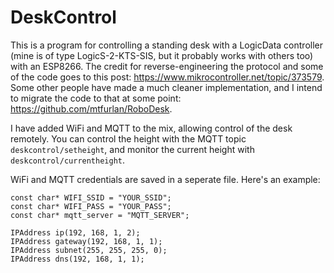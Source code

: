 # DeskControl

This is a program for controlling a standing desk with a LogicData controller (mine is of type LogicS-2-KTS-SIS, but it probably works with others too) with an ESP8266. The credit for reverse-engineering the protocol and some of the code goes to this post: https://www.mikrocontroller.net/topic/373579. Some other people have made a much cleaner implementation, and I intend to migrate the code to that at some point: https://github.com/mtfurlan/RoboDesk.

I have added WiFi and MQTT to the mix, allowing control of the desk remotely. You can control the height with the MQTT topic `deskcontrol/setheight`, and monitor the current height with `deskcontrol/currentheight`.

WiFi and MQTT credentials are saved in a seperate file. Here's an example:

````
const char* WIFI_SSID = "YOUR_SSID";
const char* WIFI_PASS = "YOUR_PASS";
const char* mqtt_server = "MQTT_SERVER";

IPAddress ip(192, 168, 1, 2);
IPAddress gateway(192, 168, 1, 1);
IPAddress subnet(255, 255, 255, 0);
IPAddress dns(192, 168, 1, 1);
````